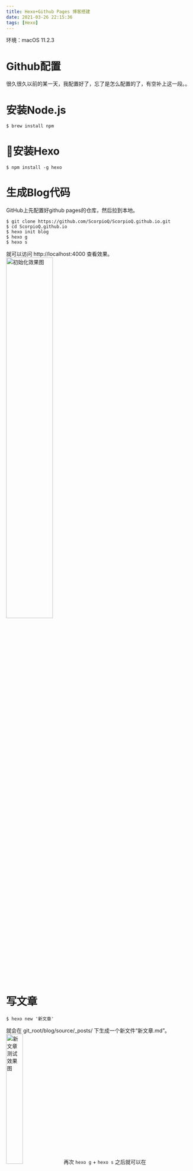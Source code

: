 ```yaml
---
title: Hexo+Github Pages 博客搭建
date: 2021-03-26 22:15:36
tags: [Hexo]
---
```


环境：macOS 11.2.3


# Github配置
很久很久以前的某一天，我配置好了，忘了是怎么配置的了，有空补上这一段。。


# 安装Node.js
```
$ brew install npm
```


# 安装Hexo
```
$ npm install -g hexo
```


# 生成Blog代码
GitHub上先配置好github pages的仓库，然后拉到本地。
```
$ git clone https://github.com/ScorpioQ/ScorpioQ.github.io.git
$ cd ScorpioQ.github.io
$ hexo init blog
$ hexo g
$ hexo s
```
就可以访问 http://localhost:4000 查看效果。
<br/>
<img src="test_init.png" alt="初始化效果图" width="50%" height="50%" stype="vertical-align:middle">
<br/>


# 写文章
```
$ hexo new '新文章'
```
就会在 git_root/blog/source/_posts/ 下生成一个新文件“新文章.md”。
<br/>
<img src="test_article_md.png" alt="新文章测试效果图" width="30%" height="30%" stype="vertical-align:middle">
再次 `hexo g` + `hexo s` 之后就可以在 http://localhost:4000 看到效果。
<br/>
<img src="test_article.png" alt="新文章测试效果图" width="50%" height="50%" stype="vertical-align:middle">
<br/>


# 更换主题
```
// 在blog目录下拉取
$ git clone https://github.com/iissnan/hexo-theme-next themes/next
```
打开blog配置文件_config.yml，找到theme选项。
```
## Themes: https://hexo.io/themes/
theme: next
```
再次 `hexo g` + `hexo s` 之后就可以在 http://localhost:4000 看到效果。如果遇到这种错误：
<br/>
<img src="test_theme_err.png" alt="主题安装错误示意图" width="70%" height="70%" stype="vertical-align:middle">
需要额外安装一个插件：
```
$ npm i hexo-renderer-swig
```


# 部署到Github Pages
打开blog配置文件_config.yml，找到deploy选项。
```
# Deployment
## Docs: https://hexo.io/docs/one-command-deployment
deploy:
  type: git
  repo:
    github: https://github.com/ScorpioQ/ScorpioQ.github.io.git
  branch: master
```
本地修改了Blog内容之后，一行命令即可更新到线上。
`$ hexo g -d`


# 添加评论功能
打开主题配置文件_config.yml，找到valine选项。
```
# Valine.
# You can get your appid and appkey from https://leancloud.cn
# more info please open https://valine.js.org
valine:
  enable: true
  appid: # your leancloud application appid
  appkey: # your leancloud application appkey
```
在这个地方 https://leancloud.cn 注册账号，然后创建一个应用，在“设置 > 应用Keys”里可以找到appid和appkey。Hexo还支持多种其他评论系统，有空再探索探索～
<br/>
<img src="test_comment.png" alt="评论效果图" width="50%" height="50%" stype="vertical-align:middle">
<br/>


# 添加打分功能
打开主题配置文件_config.yml，找到rating选项。
```
# Star rating support to each article.
# To get your ID visit https://widgetpack.com
rating:
  enable: true
  id:     #<app_id>
  color:  fc6423
```
在这个地方 https://widgetpack.com 注册账号，之后在页面上方就可以看到ID，“侧边栏 > Rating”可以查看评分相关记录。
<br/>
<img src="test_rating.png" alt="打分效果图" width="50%" height="50%" stype="vertical-align:middle">
<br/>


# 添加字数统计和阅读时长
`$ npm i --save hexo-wordcount`
打开主题配置文件_config.yml，找到post_wordcount选项。
```
# Post wordcount display settings
# Dependencies: https://github.com/willin/hexo-wordcount
post_wordcount:
  item_text: true
  wordcount: true
  min2read: true
  totalcount: true
  separated_meta: true
```

# 配置404页面
在theme/next/source下创建404.html，在本地没法测试这个页面，更新到GitHub之后，输入一个不存在的path就可以测试了，https://scorpioq.site/test_404
```
---
title: 404
date: 2021-03-26 22:45:14

type: "404"
layout: "404"
comments: false
---

<!DOCTYPE HTML>
<html>
<head>
  <meta http-equiv="content-type" content="text/html;charset=utf-8;"/>
  <meta http-equiv="X-UA-Compatible" content="IE=edge,chrome=1" />
  <meta name="robots" content="all" />
  <meta name="robots" content="index,follow"/>
</head>
<body>
  <script type="text/javascript" src="//qzonestyle.gtimg.cn/qzone/hybrid/app/404/search_children.js" charset="utf-8" homePageUrl="https://scorpioq.site" homePageName="返回<游戏程序猿的生活>"></script>
</body>
</html>
```


# README.md，CNAME文件被覆盖问题
hexo默认部署之后在根目录是没有这俩文件的，如果手动加上，再次`hexo deploy`之后，会发现文件又没了
解决方法：将这俩文件放在hexo项目的source/下面，`hexo g`之后，生成文件的根目录就有了


# Next主题
https://theme-next.iissnan.com/
这个主题可配置的元素特别多，可以慢慢研究研究